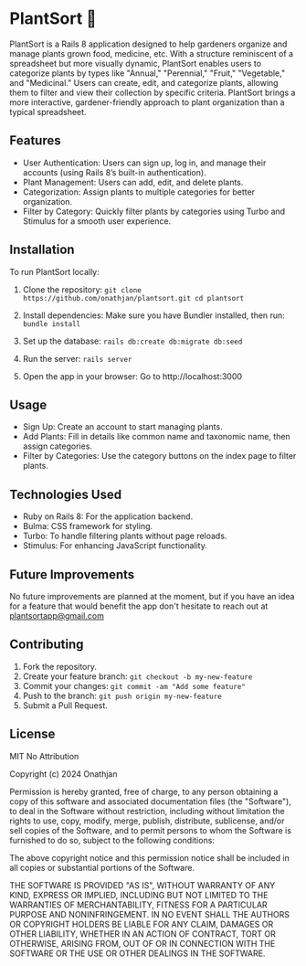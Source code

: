 # PlantSort 🌱

PlantSort is a Rails 8 application designed to help gardeners organize and manage plants grown food, medicine, etc. With a structure reminiscent of a spreadsheet but more visually dynamic, PlantSort enables users to categorize plants by types like "Annual," "Perennial," "Fruit," "Vegetable," and "Medicinal." Users can create, edit, and categorize plants, allowing them to filter and view their collection by specific criteria. PlantSort brings a more interactive, gardener-friendly approach to plant organization than a typical spreadsheet.

## Features

- User Authentication: Users can sign up, log in, and manage their accounts (using Rails 8’s built-in authentication).
- Plant Management: Users can add, edit, and delete plants.
- Categorization: Assign plants to multiple categories for better organization.
- Filter by Category: Quickly filter plants by categories using Turbo and Stimulus for a smooth user experience.

## Installation

To run PlantSort locally:

1. Clone the repository: ```git clone https://github.com/onathjan/plantsort.git cd plantsort```

2. Install dependencies: Make sure you have Bundler installed, then run: ```bundle install```

3. Set up the database: ```rails db:create db:migrate db:seed```

4. Run the server: ```rails server```

5. Open the app in your browser: Go to http://localhost:3000


## Usage

- Sign Up: Create an account to start managing plants.
- Add Plants: Fill in details like common name and taxonomic name, then assign categories.
- Filter by Categories: Use the category buttons on the index page to filter plants.

## Technologies Used

- Ruby on Rails 8: For the application backend.
- Bulma: CSS framework for styling.
- Turbo: To handle filtering plants without page reloads.
- Stimulus: For enhancing JavaScript functionality.

## Future Improvements

No future improvements are planned at the moment, but if you have an idea for a feature that would benefit the app don't hesitate to reach out at plantsortapp@gmail.com

## Contributing

1. Fork the repository.
2. Create your feature branch: ```git checkout -b my-new-feature```
3. Commit your changes: ```git commit -am "Add some feature"```
4. Push to the branch: ```git push origin my-new-feature```
5. Submit a Pull Request.

## License

MIT No Attribution

Copyright (c) 2024 Onathjan

Permission is hereby granted, free of charge, to any person obtaining a copy
of this software and associated documentation files (the "Software"), to deal
in the Software without restriction, including without limitation the rights
to use, copy, modify, merge, publish, distribute, sublicense, and/or sell
copies of the Software, and to permit persons to whom the Software is
furnished to do so, subject to the following conditions:

The above copyright notice and this permission notice shall be included in all
copies or substantial portions of the Software.

THE SOFTWARE IS PROVIDED "AS IS", WITHOUT WARRANTY OF ANY KIND, EXPRESS OR
IMPLIED, INCLUDING BUT NOT LIMITED TO THE WARRANTIES OF MERCHANTABILITY,
FITNESS FOR A PARTICULAR PURPOSE AND NONINFRINGEMENT. IN NO EVENT SHALL THE
AUTHORS OR COPYRIGHT HOLDERS BE LIABLE FOR ANY CLAIM, DAMAGES OR OTHER
LIABILITY, WHETHER IN AN ACTION OF CONTRACT, TORT OR OTHERWISE, ARISING FROM,
OUT OF OR IN CONNECTION WITH THE SOFTWARE OR THE USE OR OTHER DEALINGS IN THE
SOFTWARE.